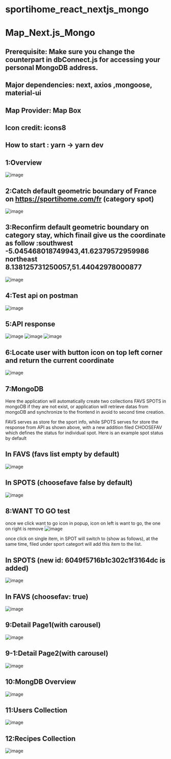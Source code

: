 # sportihome_react_nextjs_mongo

# Map_Next.js_Mongo
 
## Prerequisite: Make sure you change the counterpart in dbConnect.js for accessing your personal MongoDB address.

## Major dependencies: next, axios ,mongoose, material-ui

## Map Provider: Map Box

## Icon credit: icons8

## How to start : yarn -> yarn dev


## 1:Overview
![image](https://github.com/6vvvvvv/Sportihome_React_NextJs_Mongo/blob/master/screenshot/0.jpg)


## 2:Catch default geometric boundary of France on https://sportihome.com/fr (category spot)
![image](https://github.com/6vvvvvv/Sportihome_React_NextJs_Mongo/blob/master/screenshot/1.jpg)



## 3:Reconfirm default geometric boundary on category stay, which finail give us the coordinate as follow :southwest -5.045468018749943,41.62379572959986  northeast 8.138125731250057,51.44042978000877
![image](https://github.com/6vvvvvv/Sportihome_React_NextJs_Mongo/blob/master/screenshot/2.jpg)



## 4:Test api on postman
![image](https://github.com/6vvvvvv/Sportihome_React_NextJs_Mongo/blob/master/screenshot/3.jpg)



## 5:API response
![image](https://github.com/6vvvvvv/Sportihome_React_NextJs_Mongo/blob/master/screenshot/4.jpg)
![image](https://github.com/6vvvvvv/Sportihome_React_NextJs_Mongo/blob/master/screenshot/5.jpg)
![image](https://github.com/6vvvvvv/Sportihome_React_NextJs_Mongo/blob/master/screenshot/6.jpg)



## 6:Locate user with button icon on top left corner and return the current coordinate
![image](https://github.com/6vvvvvv/Sportihome_React_NextJs_Mongo/blob/master/screenshot/7.jpg)



## 7:MongoDB

Here the application will automatically create two collections FAVS SPOTS in mongoDB if they
are not exist, or application will retrieve datas from mongoDB and synchronize to the frontend in 
avoid to second time creation.

FAVS serves as store for the sport info, while 
SPOTS serves for store the response from API as shown above, with a new addition filed CHOOSEFAV which 
defines the <want to go> status for individual spot.
Here is an example spot status by default
 
## In FAVS  (favs list empty by default)
![image](https://github.com/6vvvvvv/Sportihome_React_NextJs_Mongo/blob/master/screenshot/8.jpg)
 
## In SPOTS (choosefave false by default)
![image](https://github.com/6vvvvvv/Sportihome_React_NextJs_Mongo/blob/master/screenshot/9.jpg)
 

## 8:WANT TO GO test
once we click want to go icon in popup, icon on left is want to go, the one on right is remove
![image](https://github.com/6vvvvvv/Sportihome_React_NextJs_Mongo/blob/master/screenshot/14.jpg)

once click <want to go> on single item, <choosefav> in SPOT will switch to <true>(show as follows),
at the same time, filed <favs> under sport categort <TRAIL> will add this item to the list.
 
## In SPOTS  (new id: 6049f5716b1c302c1f3164dc is added)
![image](https://github.com/6vvvvvv/Sportihome_React_NextJs_Mongo/blob/master/screenshot/10.jpg)

## In FAVS  (choosefav: true)
![image](https://github.com/6vvvvvv/Sportihome_React_NextJs_Mongo/blob/master/screenshot/11.jpg)


## 9:Detail Page1(with carousel)
![image](https://github.com/6vvvvvv/React_Redux_Node_Recipes/blob/master/img/11.jpg)

## 9-1:Detail Page2(with carousel)
![image](https://github.com/6vvvvvv/React_Redux_Node_Recipes/blob/master/img/12.jpg)

## 10:MongDB Overview
![image](https://github.com/6vvvvvv/React_Redux_Node_Recipes/blob/master/img/8.jpg)

## 11:Users Collection
![image](https://github.com/6vvvvvv/React_Redux_Node_Recipes/blob/master/img/9.jpg)

## 12:Recipes Collection
![image](https://github.com/6vvvvvv/React_Redux_Node_Recipes/blob/master/img/10.jpg)


